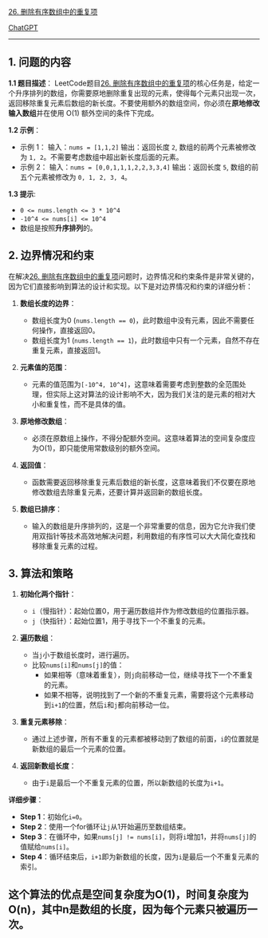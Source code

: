 [26. 删除有序数组中的重复项](https://leetcode.cn/problems/remove-duplicates-from-sorted-array)

[ChatGPT](https://chat.openai.com/share/4712974e-e524-4894-9783-c080d25bced)

---

## 1. 问题的内容
**1.1 题目描述**：
LeetCode题目[26. 删除有序数组中的重复项](https://leetcode.cn/problems/remove-duplicates-from-sorted-array)的核心任务是，给定一个升序排列的数组，你需要原地删除重复出现的元素，使得每个元素只出现一次，返回移除重复元素后数组的新长度。不要使用额外的数组空间，你必须在**原地修改输入数组**并在使用 O(1) 额外空间的条件下完成。

**1.2 示例**：
- 示例 1：
  输入：`nums = [1,1,2]`
  输出：返回长度 `2`, 数组的前两个元素被修改为 `1, 2`。不需要考虑数组中超出新长度后面的元素。
- 示例 2：
  输入：`nums = [0,0,1,1,1,2,2,3,3,4]`
  输出：返回长度 `5`, 数组的前五个元素被修改为 `0, 1, 2, 3, 4`。

**1.3 提示**:
- `0 <= nums.length <= 3 * 10^4`
- `-10^4 <= nums[i] <= 10^4`
- 数组是按照**升序排列**的。

## 2. 边界情况和约束

在解决[26. 删除有序数组中的重复项](https://leetcode.cn/problems/remove-duplicates-from-sorted-array)问题时，边界情况和约束条件是非常关键的，因为它们直接影响到算法的设计和实现。以下是对边界情况和约束的详细分析：

1. **数组长度的边界**：
   - 数组长度为0 (`nums.length == 0`)，此时数组中没有元素，因此不需要任何操作，直接返回0。
   - 数组长度为1 (`nums.length == 1`)，此时数组中只有一个元素，自然不存在重复元素，直接返回1。

2. **元素值的范围**：
   - 元素的值范围为`[-10^4, 10^4]`，这意味着需要考虑到整数的全范围处理，但实际上这对算法的设计影响不大，因为我们关注的是元素的相对大小和重复性，而不是具体的值。

3. **原地修改数组**：
   - 必须在原数组上操作，不得分配额外空间。这意味着算法的空间复杂度应为O(1)，即只能使用常数级别的额外空间。

4. **返回值**：
   - 函数需要返回移除重复元素后数组的新长度，这意味着我们不仅要在原地修改数组去除重复元素，还要计算并返回新的数组长度。

5. **数组已排序**：
   - 输入的数组是升序排列的，这是一个非常重要的信息，因为它允许我们使用双指针等技术高效地解决问题，利用数组的有序性可以大大简化查找和移除重复元素的过程。


## 3. 算法和策略

1. **初始化两个指针**：
   - `i`（慢指针）：起始位置0，用于遍历数组并作为修改数组的位置指示器。
   - `j`（快指针）：起始位置1，用于寻找下一个不重复的元素。

2. **遍历数组**：
   - 当`j`小于数组长度时，进行遍历。
   - 比较`nums[i]`和`nums[j]`的值：
     - 如果相等（意味着重复），则`j`向前移动一位，继续寻找下一个不重复的元素。
     - 如果不相等，说明找到了一个新的不重复元素，需要将这个元素移动到`i+1`的位置，然后`i`和`j`都向前移动一位。

3. **重复元素移除**：
   - 通过上述步骤，所有不重复的元素都被移动到了数组的前面，`i`的位置就是新数组的最后一个元素的位置。

4. **返回新数组长度**：
   - 由于`i`是最后一个不重复元素的位置，所以新数组的长度为`i+1`。

**详细步骤**：

- **Step 1**：初始化`i=0`。
- **Step 2**：使用一个for循环让`j`从1开始遍历至数组结束。
- **Step 3**：在循环中，如果`nums[j] != nums[i]`，则将`i`增加1，并将`nums[j]`的值赋给`nums[i]`。
- **Step 4**：循环结束后，`i+1`即为新数组的长度，因为`i`是最后一个不重复元素的索引。

这个算法的优点是空间复杂度为O(1)，时间复杂度为O(n)，其中n是数组的长度，因为每个元素只被遍历一次。
---